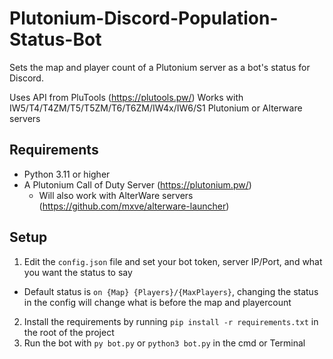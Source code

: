 # Plutonium-Discord-Population-Status-Bot
Sets the map and player count of a Plutonium server as a bot's status for Discord.

Uses API from PluTools (https://plutools.pw/)
Works with IW5/T4/T4ZM/T5/T5ZM/T6/T6ZM/IW4x/IW6/S1 Plutonium or Alterware servers

## Requirements
- Python 3.11 or higher
- A Plutonium Call of Duty Server (https://plutonium.pw/)
  - Will also work with AlterWare servers (https://github.com/mxve/alterware-launcher)

## Setup

1. Edit the ```config.json``` file and set your bot token, server IP/Port, and what you want the status to say
  - Default status is ```on {Map} {Players}/{MaxPlayers}```, changing the status in the config will change what is before the map and playercount
2. Install the requirements by running ```pip install -r requirements.txt``` in the root of the project
3. Run the bot with ```py bot.py``` or ```python3 bot.py``` in the cmd or Terminal


